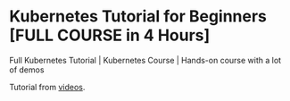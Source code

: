 # Kubernetes Tutorial for Beginners [FULL COURSE in 4 Hours]

Full Kubernetes Tutorial | Kubernetes Course | Hands-on course with a lot of demos

Tutorial from [videos](https://youtu.be/X48VuDVv0do).
